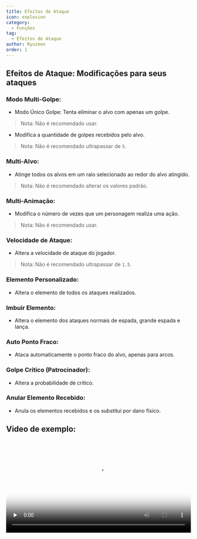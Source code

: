 ```yaml
---
title: Efeitos de Ataque
icon: explosion
category:
  - Funções
tag:
  - Efeitos de Ataque
author: Ryuzeen
order: 1
---
```


## Efeitos de Ataque: Modificações para seus ataques

### Modo Multi-Golpe:
- Modo Único Golpe: Tenta eliminar o alvo com apenas um golpe.
> Nota: Não é recomendado usar.
- Modifica a quantidade de golpes recebidos pelo alvo.
> Nota: Não é recomendado ultrapassar de `5`.
### Multi-Alvo:
- Atinge todos os alvos em um raio selecionado ao redor do alvo atingido.
> Nota: Não é recomendado alterar os valores padrão.
### Multi-Animação:
- Modifica o número de vezes que um personagem realiza uma ação.
> Nota: Não é recomendado usar.
### Velocidade de Ataque:
- Altera a velocidade de ataque do jogador.
> Nota: Não é recomendado ultrapassar de `1.5`.
### Elemento Personalizado:
- Altera o elemento de todos os ataques realizados.
### Imbuir Elemento:
- Altera o elemento dos ataques normais de espada, grande espada e lança.
### Auto Ponto Fraco:
- Ataca automaticamente o ponto fraco do alvo, apenas para arcos.
### Golpe Crítico (Patrocinador):
- Altera a probabilidade de crítico.
### Anular Elemento Recebido:
- Anula os elementos recebidos e os substitui por dano físico.

## Video de exemplo:

<video controls preload="none" width="100%" poster="https://nextcloud.atruicardona.xyz/s/4rRZ3mQoxsnfMQy/preview"><source src="https://nextcloud.atruicardona.xyz/s/4rRZ3mQoxsnfMQy/download" type="video/mp4"></video>
